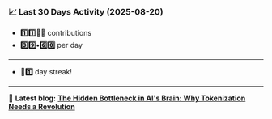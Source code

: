 <!--START_STATS-->
### 📈 Last 30 Days Activity (2025-08-20)  
- **1️⃣1️⃣🎱🎱** contributions  
- **3️⃣9️⃣•6️⃣0️⃣** per day
---
- **🎱1️⃣** day streak!
---
📝 **Latest blog:** [**The Hidden Bottleneck in AI's Brain: Why Tokenization Needs a Revolution**](https://andriak.com/blog/tokenization-revolution)
<!--END_STATS-->

